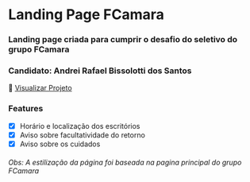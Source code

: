 # Landing Page FCamara
### Landing page criada para cumprir o desafio do seletivo do grupo FCamara
### Candidato: Andrei Rafael Bissolotti dos Santos

🔗 [Visualizar Projeto](https://andreibissolotti.github.io/desafioFCamara/)

### Features
- [x] Horário e localização dos escritórios 
- [x] Aviso sobre facultatividade do retorno
- [x] Aviso sobre os cuidados

###### Obs: A estilização da página foi baseada na pagina principal do grupo FCamara


